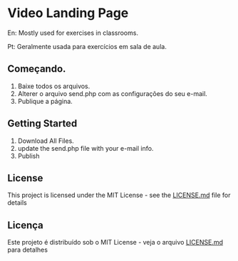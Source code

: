 # Video Landing Page

En: Mostly used for exercises in classrooms.

Pt: Geralmente usada para exercícios em sala de aula.

## Começando. 

1. Baixe todos os arquivos.
2. Alterer o arquivo send.php com as configurações do seu e-mail.
3. Publique a página.

## Getting Started

1. Download All Files. 
2. update the send.php file with your e-mail info. 
3. Publish

## License

This project is licensed under the MIT License - see the [LICENSE.md](LICENSE.md) file for details

## Licença 

Este projeto é distribuído sob o MIT License - veja o arquivo [LICENSE.md](LICENSE.md) para detalhes

